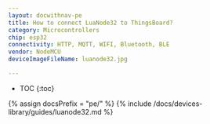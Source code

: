 ```yaml
---
layout: docwithnav-pe
title: How to connect LuaNode32 to ThingsBoard?
category: Microcontrollers
chip: esp32
connectivity: HTTP, MQTT, WIFI, Bluetooth, BLE
vendor: NodeMCU
deviceImageFileName: luanode32.jpg

---
```


* TOC
{:toc}

{% assign docsPrefix = "pe/" %}
{% include /docs/devices-library/guides/luanode32.md %}
